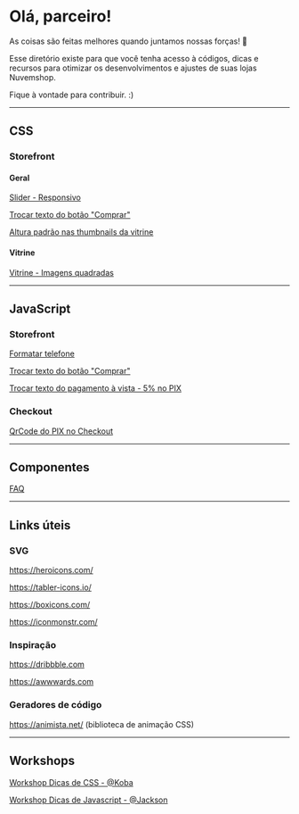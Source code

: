 # Olá, parceiro! 

As coisas são feitas melhores quando juntamos nossas forças! 🤝

Esse diretório existe para que você tenha acesso à códigos, dicas e recursos para otimizar os desenvolvimentos e ajustes de suas lojas Nuvemshop.

Fique à vontade para contribuir. :)

----

## CSS

### Storefront

#### Geral
[Slider - Responsivo](https://github.com/NossoDev/ParceirosNuvemshop/blob/main/css/slider-responsivo.css)

[Trocar texto do botão "Comprar"](https://github.com/NossoDev/ParceirosNuvemshop/tree/main/css)

[Altura padrão nas thumbnails da vitrine](https://github.com/NossoDev/ParceirosNuvemshop/blob/main/css/altura-padrao-thumbnail-vitrines.css)

#### Vitrine
[Vitrine - Imagens quadradas](https://github.com/NossoDev/Parceiros-Nuvemshop/blob/main/css/vitrine-imagens-quadradas.css)

----

## JavaScript

### Storefront
[Formatar telefone](https://github.com/NossoDev/ParceirosNuvemshop/blob/main/javascript/FormataTelefone.js)

[Trocar texto do botão "Comprar"](https://github.com/NossoDev/ParceirosNuvemshop/blob/main/javascript/trocarLabelBotaoComprar.js)

[Trocar texto do pagamento à vista - 5% no PIX](https://github.com/NossoDev/ParceirosNuvemshop/blob/main/javascript/5-pagando-no-pix.js)

### Checkout
[QrCode do PIX no Checkout](https://github.com/NossoDev/ParceirosNuvemshop/blob/main/javascript/QrCodeNoCheckout.js)

----

## Componentes

[FAQ](https://github.com/NossoDev/ParceirosNuvemshop/tree/main/componentes/faq)

----

## Links úteis

### SVG

https://heroicons.com/

https://tabler-icons.io/

https://boxicons.com/

https://iconmonstr.com/

### Inspiração

https://dribbble.com

https://awwwards.com

### Geradores de código

https://animista.net/ (biblioteca de animação CSS)

----

## Workshops

[Workshop Dicas de CSS - @Koba](https://partnersacademy.nuvemshop.com.br/courses/workshop-dicas-de-css-com-koba)

[Workshop Dicas de Javascript - @Jackson](https://partnersacademy.nuvemshop.com.br/courses/workshop-javascript-com-jackson)
